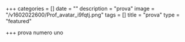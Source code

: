 +++
categories = []
date = ""
description = "prova"
image = "/v1602022600/Prof_avatar_i9fqtj.png"
tags = []
title = "prova"
type = "featured"

+++
prova numero uno